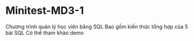 # Minitest-MD3-1
Chương trình quản lý học viên bằng SQL 
Bao gồm kiến thức tổng hợp của 5 bài SQL
Có thể tham khảo demo
